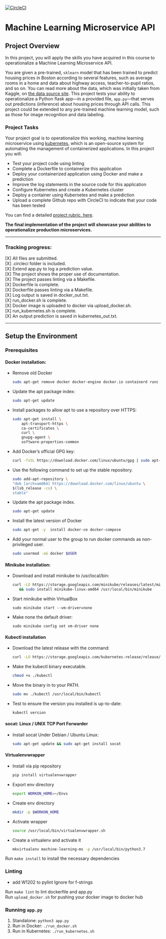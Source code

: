 [![CircleCI](https://circleci.com/gh/pivarnikjan/machine-learning-ms.svg?style=svg)](https://circleci.com/gh/pivarnikjan/machine-learning-ms)
# Machine Learning Microservice API

## Project Overview

In this project, you will apply the skills you have acquired in this course to operationalize a Machine Learning Microservice API.

You are given a pre-trained, `sklearn` model that has been trained to predict housing prices in Boston according to several features, such as average rooms in a home and data about highway access, teacher-to-pupil ratios, and so on. You can read more about the data, which was initially taken from Kaggle, on [the data source site](https://www.kaggle.com/c/boston-housing). This project tests your ability to operationalize a Python flask app—in a provided file, `app.py`—that serves out predictions (inference) about housing prices through API calls. This project could be extended to any pre-trained machine learning model, such as those for image recognition and data labeling.

### Project Tasks

Your project goal is to operationalize this working, machine learning microservice using [kubernetes](https://kubernetes.io/), which is an open-source system for automating the management of containerized applications. In this project you will:
* Test your project code using linting
* Complete a Dockerfile to containerize this application
* Deploy your containerized application using Docker and make a prediction
* Improve the log statements in the source code for this application
* Configure Kubernetes and create a Kubernetes cluster
* Deploy a container using Kubernetes and make a prediction
* Upload a complete Github repo with CircleCI to indicate that your code has been tested

You can find a detailed [project rubric, here](https://review.udacity.com/#!/rubrics/2576/view).

**The final implementation of the project will showcase your abilities to operationalize production microservices.**

---

### Tracking progress: <br>
[X] All files are submitted. <br>
[X] .circleci folder is included. <br>
[X] Extend app.py to log a prediction value. <br>
[X] The project shows the proper use of documentation. <br>
[X] The project passes linting via a Makefile. <br>
[X] Dockerfile is complete. <br>
[X] Dockerfile passes linting via a Makefile. <br>
[X] Log output is saved in docker_out.txt. <br>
[X] run_docker.sh is complete. <br>
[X] Docker image is uploaded to docker via upload_docker.sh. <br>
[X] run_kubernetes.sh is complete. <br>
[X] An output prediction is saved in kubernetes_out.txt. <br>

---

## Setup the Environment

### Prerequisites

#### Docker installation:

- Remove old Docker
    ```bash
    sudo apt-get remove docker docker-engine docker.io containerd runc
    ```
- Update the apt package index:
    ```bash
    sudo apt-get update
    ```
- Install packages to allow apt to use a repository over HTTPS:
    ```bash
    sudo apt-get install \
        apt-transport-https \
        ca-certificates \
        curl \
        gnupg-agent \
        software-properties-common
    ```
- Add Docker’s official GPG key:
    ```bash
    curl -fsSL https://download.docker.com/linux/ubuntu/gpg | sudo apt-key add -
    ```
- Use the following command to set up the stable repository.
    ```bash
    sudo add-apt-repository \
   "deb [arch=amd64] https://download.docker.com/linux/ubuntu \
   $(lsb_release -cs) \
   stable"
    ```
- Update the apt package index.
    ```bash
    sudo apt-get update
    ```
- Install the latest version of Docker
    ```bash
    sudo apt-get -y  install docker-ce docker-compose
    ```
- Add your normal user to the group to run docker commands as non-privileged user.
    ```bash
    sudo usermod -aG docker $USER
    ```

#### Minikube installation:
- Download and install minikube to /usr/local/bin:
    ``` bash
    curl -LO https://storage.googleapis.com/minikube/releases/latest/minikube-linux-amd64 \
       && sudo install minikube-linux-amd64 /usr/local/bin/minikube
    ```
- Start minikube within VirtualBox
    ```
    sudo minikube start --vm-driver=none
    ```
- Make none the default driver:
    ```
    sudo minikube config set vm-driver none
    ```

#### Kubectl installation
- Download the latest release with the command:
    ```bash
    curl -LO https://storage.googleapis.com/kubernetes-release/release/`curl -s https://storage.googleapis.com/kubernetes-release/release/stable.txt`/bin/linux/amd64/kubectl

    ```
- Make the kubectl binary executable.
    ```bash
    chmod +x ./kubectl
    ```
- Move the binary in to your PATH.
    ```bash
    sudo mv ./kubectl /usr/local/bin/kubectl
    ```
- Test to ensure the version you installed is up-to-date:
    ```bash
    kubectl version
    ```

#### socat: Linux / UNIX TCP Port Forwarder
- Install socat Under Debian / Ubuntu Linux:
    ```bash
    sudo apt-get update && sudo apt-get install socat

    ```

#### Virtualenvwrapper
- Install via pip repository
    ```bash
    pip install virtualenvwrapper
    ```
- Export env directory
    ```bash
    export WORKON_HOME=~/Envs
    ```
- Create env directory
    ```bash
    mkdir -p $WORKON_HOME
    ```
- Activate wrapper
    ```bash
    source /usr/local/bin/virtualenvwrapper.sh
    ```
- Create a virtualenv and activate it
    ```bash
    mkvirtualenv machine-learning-ms -p /usr/local/bin/python3.7
    ```

Run `make install` to install the necessary dependencies

### Linting
- add W1202 to pylint Ignore for f-strings

Run `make lint` to lint dockerfile and app.py <br>
Run `upload_docker.sh` for pushing your docker image to docker hub

### Running `app.py`

1. Standalone:  `python3 app.py`
2. Run in Docker:  `./run_docker.sh`
3. Run in Kubernetes:  `./run_kubernetes.sh`